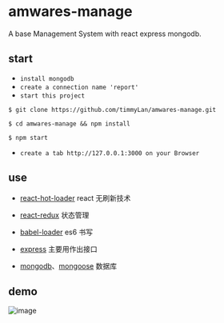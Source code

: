 amwares-manage
=============
A base Management System with react express mongodb.

start
-------

* `install mongodb`
* `create a connection name 'report'`
* `start this project`
```
$ git clone https://github.com/timmyLan/amwares-manage.git
```
```
$ cd amwares-manage && npm install
```
```
$ npm start
```
* `create a tab http://127.0.0.1:3000 on your Browser`

use
-------

* [react-hot-loader](https://github.com/gaearon/react-hot-loader)
react 无刷新技术

* [react-redux](https://github.com/reactjs/react-redux)
状态管理

* [babel-loader](https://github.com/babel/babel-loader/)
es6 书写

* [express](https://github.com/expressjs/express)
主要用作出接口

* [mongodb](https://docs.mongodb.com/)、[mongoose](http://mongoosejs.com/)
数据库

demo
--------
![image](http://oawkgaf4u.bkt.clouddn.com/manage.gif)
